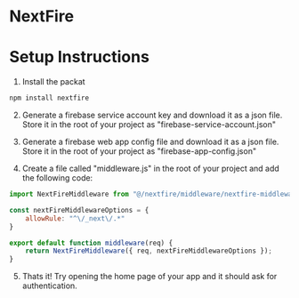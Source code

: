 # NextFire

# Setup Instructions

1. Install the packat
```bash
npm install nextfire
```

2. Generate a firebase service account key and download it as a json file.
Store it in the root of your project as "firebase-service-account.json"

3. Generate a firebase web app config file and download it as a json file.
Store it in the root of your project as "firebase-app-config.json"

4. Create a file called "middleware.js" in the root of your project and add the following code:

```javascript
import NextFireMiddleware from "@/nextfire/middleware/nextfire-middleware";

const nextFireMiddlewareOptions = {
    allowRule: "^\/_next\/.*"
}

export default function middleware(req) {
    return NextFireMiddleware({ req, nextFireMiddlewareOptions });
}
```

5. Thats it! Try opening the home page of your app and it should ask for authentication.